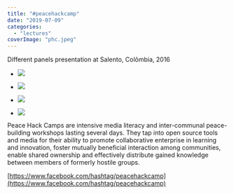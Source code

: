 ```yaml
---
title: "#peacehackcamp"
date: "2019-07-09"
categories: 
  - "lectures"
coverImage: "phc.jpeg"
---
```


Different panels presentation at Salento, Colômbia, 2016

- [![](images/phc-1024x779.jpg)](https://thisismyart.eratudomato.online/wp-content/uploads/sites/11/2019/07/phc-1024x779.jpg)
    
- [![](images/phc3-1024x683.jpg)](https://thisismyart.eratudomato.online/wp-content/uploads/sites/11/2019/07/phc3-1024x683.jpg)
    
- [![](images/phc4-1024x576.jpg)](https://thisismyart.eratudomato.online/wp-content/uploads/sites/11/2019/07/phc4-1024x576.jpg)
    
- [![](images/phc5-1024x683.jpg)](https://thisismyart.eratudomato.online/wp-content/uploads/sites/11/2019/07/phc5-1024x683.jpg)
    

Peace Hack Camps are intensive media literacy and inter-communal peace-building workshops lasting several days. They tap into open source tools and media for their ability to promote collaborative enterprise in learning and innovation, foster mutually beneficial interaction among communities, enable shared ownership and effectively distribute gained knowledge between members of formerly hostile groups.

[https://www.facebook.com/hashtag/peacehackcamp](https://www.facebook.com/hashtag/peacehackcamp)
